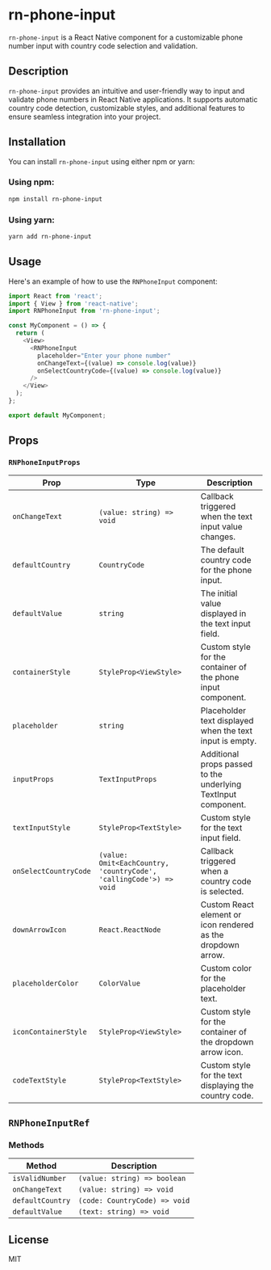 # rn-phone-input

`rn-phone-input` is a React Native component for a customizable phone number input with country code selection and validation.

## Description

`rn-phone-input` provides an intuitive and user-friendly way to input and validate phone numbers in React Native applications. It supports automatic country code detection, customizable styles, and additional features to ensure seamless integration into your project.

## Installation

You can install `rn-phone-input` using either npm or yarn:

### Using npm:

```bash
npm install rn-phone-input
```

### Using yarn:

```bash
yarn add rn-phone-input
```

## Usage

Here's an example of how to use the `RNPhoneInput` component:

```javascript
import React from 'react';
import { View } from 'react-native';
import RNPhoneInput from 'rn-phone-input';

const MyComponent = () => {
  return (
    <View>
      <RNPhoneInput
        placeholder="Enter your phone number"
        onChangeText={(value) => console.log(value)}
        onSelectCountryCode={(value) => console.log(value)}
      />
    </View>
  );
};

export default MyComponent;
```

## Props

### `RNPhoneInputProps`

| Prop                 | Type                                          | Description                                                  |
|----------------------|-----------------------------------------------|--------------------------------------------------------------|
| `onChangeText`       | `(value: string) => void`                    | Callback triggered when the text input value changes.        |
| `defaultCountry`     | `CountryCode`                                | The default country code for the phone input.               |
| `defaultValue`       | `string`                                     | The initial value displayed in the text input field.         |
| `containerStyle`     | `StyleProp<ViewStyle>`                       | Custom style for the container of the phone input component. |
| `placeholder`        | `string`                                     | Placeholder text displayed when the text input is empty.     |
| `inputProps`         | `TextInputProps`                             | Additional props passed to the underlying TextInput component.|
| `textInputStyle`     | `StyleProp<TextStyle>`                       | Custom style for the text input field.                      |
| `onSelectCountryCode`| `(value: Omit<EachCountry, 'countryCode', 'callingCode'>) => void` | Callback triggered when a country code is selected. |
| `downArrowIcon`      | `React.ReactNode`                            | Custom React element or icon rendered as the dropdown arrow. |
| `placeholderColor`   | `ColorValue`                                 | Custom color for the placeholder text.                      |
| `iconContainerStyle` | `StyleProp<ViewStyle>`                       | Custom style for the container of the dropdown arrow icon.  |
| `codeTextStyle`      | `StyleProp<TextStyle>`                       | Custom style for the text displaying the country code.      |

## `RNPhoneInputRef`

### Methods

| Method            | Description                                      |
|-------------------|--------------------------------------------------|
| `isValidNumber`   | `(value: string) => boolean`                    |
| `onChangeText`    | `(value: string) => void`                       |
| `defaultCountry`  | `(code: CountryCode) => void`                   |
| `defaultValue`    | `(text: string) => void`                        |

## License

MIT

